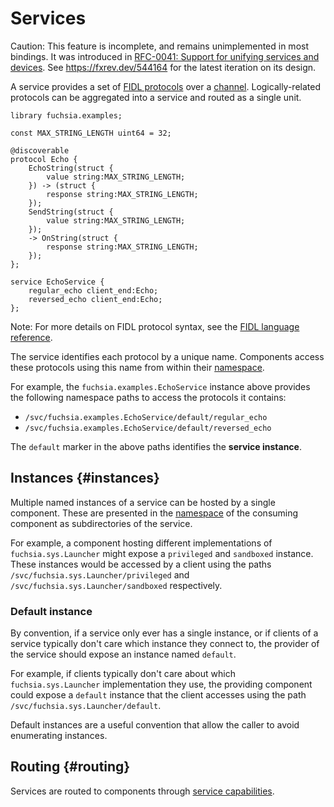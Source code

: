 # Services

Caution: This feature is incomplete, and remains unimplemented in most bindings.
It was introduced in [RFC-0041: Support for unifying services and devices][rfc-0041].
See <https://fxrev.dev/544164> for the latest iteration on its design.

A service provides a set of [FIDL protocols][glossary.protocol] over a
[channel][glossary.channel].
Logically-related protocols can be aggregated into a service and routed as a
single unit.

```fidl
library fuchsia.examples;

const MAX_STRING_LENGTH uint64 = 32;

@discoverable
protocol Echo {
    EchoString(struct {
        value string:MAX_STRING_LENGTH;
    }) -> (struct {
        response string:MAX_STRING_LENGTH;
    });
    SendString(struct {
        value string:MAX_STRING_LENGTH;
    });
    -> OnString(struct {
        response string:MAX_STRING_LENGTH;
    });
};

service EchoService {
    regular_echo client_end:Echo;
    reversed_echo client_end:Echo;
};
```

Note: For more details on FIDL protocol syntax, see the
[FIDL language reference][fidl-reference].

The service identifies each protocol by a unique name. Components access these
protocols using this name from within their [namespace][glossary.namespace].

For example, the `fuchsia.examples.EchoService` instance above provides the
following namespace paths to access the protocols it contains:

- `/svc/fuchsia.examples.EchoService/default/regular_echo`
- `/svc/fuchsia.examples.EchoService/default/reversed_echo`

The `default` marker in the above paths identifies the **service instance**.

## Instances {#instances}

Multiple named instances of a service can be hosted by a single component.
These are presented in the [namespace][glossary.namespace] of the consuming
component as subdirectories of the service.

For example, a component hosting different implementations of
`fuchsia.sys.Launcher` might expose a `privileged` and `sandboxed` instance.
These instances would be accessed by a client using the paths
`/svc/fuchsia.sys.Launcher/privileged` and
`/svc/fuchsia.sys.Launcher/sandboxed` respectively.

### Default instance

By convention, if a service only ever has a single instance, or if clients of
a service typically don't care which instance they connect to, the provider of
the service should expose an instance named `default`.

For example, if clients typically don't care about which `fuchsia.sys.Launcher`
implementation they use, the providing component could expose a `default`
instance that the client accesses using the path
`/svc/fuchsia.sys.Launcher/default`.

Default instances are a useful convention that allow the caller to avoid
enumerating instances.

## Routing {#routing}

Services are routed to components through
[service capabilities][service-capability].

[fidl-reference]: /docs/reference/fidl/language/language.md
[glossary.channel]: /docs/glossary/README.md#channel
[glossary.namespace]: /docs/glossary/README.md#namespace
[glossary.protocol]: /docs/glossary/README.md#protocol
[rfc-0041]: /docs/contribute/governance/rfcs/0041_unifying_services_devices.md
[service-capability]: /docs/concepts/components/v2/capabilities/service.md
